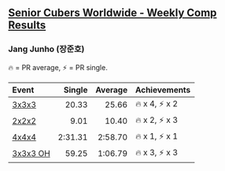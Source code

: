 <style>table {white-space: nowrap;}</style>

## [Senior Cubers Worldwide - Weekly Comp Results](/scw-comp/results/)
### Jang Junho (장준호)

🔥 = PR average, ⚡ = PR single.

| Event | Single | Average | Achievements|
| :-- | --: | --: | :-- |
| [3x3x3](jang_junho/333.md) | 20.33 | 25.66 | 🔥 x 4, ⚡ x 2 |
| [2x2x2](jang_junho/222.md) | 9.01 | 10.40 | 🔥 x 2, ⚡ x 3 |
| [4x4x4](jang_junho/444.md) | 2:31.31 | 2:58.70 | 🔥 x 1, ⚡ x 1 |
| [3x3x3 OH](jang_junho/333oh.md) | 59.25 | 1:06.79 | 🔥 x 3, ⚡ x 3 |

<!-- Global site tag (gtag.js) - Google Analytics -->
<script async src="https://www.googletagmanager.com/gtag/js?id=UA-86348435-3"></script>
<script>window.dataLayer = window.dataLayer || []; function gtag() {dataLayer.push(arguments);} gtag('js', new Date()); gtag('config', 'UA-86348435-3');</script>
